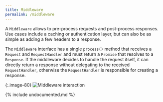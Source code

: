 ```yaml
---
title: Middleware
permalink: /middleware
---
```


A `Middleware` allows to pre-process requests and post-process responses.
Use cases include a caching or authentication layer, but can also be as simple as adding a few headers to a response.

The `Middleware` interface has a single `process()` method that receives a `Request` and `RequestHandler` and must return a `Promise` that resolves to a `Response`.
If the middleware decides to handle the request itself, it can directly return a response without delegating to the received `RequestHandler`, otherwise the `RequestHandler` is responsible for creating a response.

{:.image-80}
![Middleware interaction](./latex/middleware.png)

{% include undocumented.md %}
